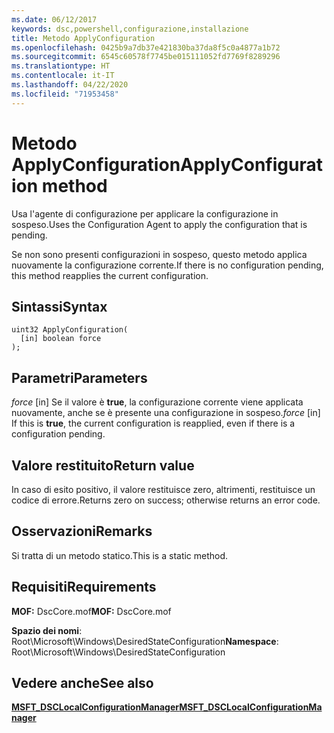 ```yaml
---
ms.date: 06/12/2017
keywords: dsc,powershell,configurazione,installazione
title: Metodo ApplyConfiguration
ms.openlocfilehash: 0425b9a7db37e421830ba37da8f5c0a4877a1b72
ms.sourcegitcommit: 6545c60578f7745be015111052fd7769f8289296
ms.translationtype: HT
ms.contentlocale: it-IT
ms.lasthandoff: 04/22/2020
ms.locfileid: "71953458"
---
```

# <a name="applyconfiguration-method"></a><span data-ttu-id="c7ee5-103">Metodo ApplyConfiguration</span><span class="sxs-lookup"><span data-stu-id="c7ee5-103">ApplyConfiguration method</span></span>

<span data-ttu-id="c7ee5-104">Usa l'agente di configurazione per applicare la configurazione in sospeso.</span><span class="sxs-lookup"><span data-stu-id="c7ee5-104">Uses the Configuration Agent to apply the configuration that is pending.</span></span>

<span data-ttu-id="c7ee5-105">Se non sono presenti configurazioni in sospeso, questo metodo applica nuovamente la configurazione corrente.</span><span class="sxs-lookup"><span data-stu-id="c7ee5-105">If there is no configuration pending, this method reapplies the current configuration.</span></span>

## <a name="syntax"></a><span data-ttu-id="c7ee5-106">Sintassi</span><span class="sxs-lookup"><span data-stu-id="c7ee5-106">Syntax</span></span>

```mof
uint32 ApplyConfiguration(
  [in] boolean force
);
```

## <a name="parameters"></a><span data-ttu-id="c7ee5-107">Parametri</span><span class="sxs-lookup"><span data-stu-id="c7ee5-107">Parameters</span></span>

<span data-ttu-id="c7ee5-108">*force* \[in\] Se il valore è **true**, la configurazione corrente viene applicata nuovamente, anche se è presente una configurazione in sospeso.</span><span class="sxs-lookup"><span data-stu-id="c7ee5-108">*force* \[in\] If this is **true**, the current configuration is reapplied, even if there is a configuration pending.</span></span>

## <a name="return-value"></a><span data-ttu-id="c7ee5-109">Valore restituito</span><span class="sxs-lookup"><span data-stu-id="c7ee5-109">Return value</span></span>

<span data-ttu-id="c7ee5-110">In caso di esito positivo, il valore restituisce zero, altrimenti, restituisce un codice di errore.</span><span class="sxs-lookup"><span data-stu-id="c7ee5-110">Returns zero on success; otherwise returns an error code.</span></span>

## <a name="remarks"></a><span data-ttu-id="c7ee5-111">Osservazioni</span><span class="sxs-lookup"><span data-stu-id="c7ee5-111">Remarks</span></span>

<span data-ttu-id="c7ee5-112">Si tratta di un metodo statico.</span><span class="sxs-lookup"><span data-stu-id="c7ee5-112">This is a static method.</span></span>

## <a name="requirements"></a><span data-ttu-id="c7ee5-113">Requisiti</span><span class="sxs-lookup"><span data-stu-id="c7ee5-113">Requirements</span></span>

<span data-ttu-id="c7ee5-114">**MOF:** DscCore.mof</span><span class="sxs-lookup"><span data-stu-id="c7ee5-114">**MOF:** DscCore.mof</span></span>

<span data-ttu-id="c7ee5-115">**Spazio dei nomi**: Root\Microsoft\Windows\DesiredStateConfiguration</span><span class="sxs-lookup"><span data-stu-id="c7ee5-115">**Namespace**: Root\Microsoft\Windows\DesiredStateConfiguration</span></span>

## <a name="see-also"></a><span data-ttu-id="c7ee5-116">Vedere anche</span><span class="sxs-lookup"><span data-stu-id="c7ee5-116">See also</span></span>

[<span data-ttu-id="c7ee5-117">**MSFT_DSCLocalConfigurationManager**</span><span class="sxs-lookup"><span data-stu-id="c7ee5-117">**MSFT_DSCLocalConfigurationManager**</span></span>](msft-dsclocalconfigurationmanager.md)
